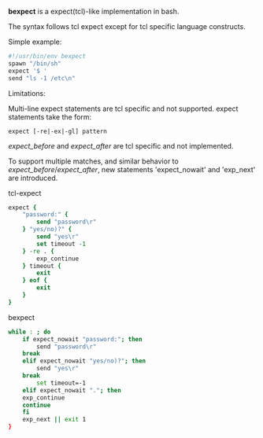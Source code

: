 **bexpect** is a expect(tcl)-like implementation in bash.

The syntax follows tcl expect except for tcl specific language constructs.

Simple example:

```bash
#!/usr/bin/env bexpect
spawn "/bin/sh"
expect '$ '
send "ls -1 /etc\n"
```

Limitations:

Multi-line expect statements are tcl specific and not supported. expect statements take the form:
```
expect [-re|-ex|-gl] pattern
```

*expect_before* and *expect_after* are tcl specific and not implemented.

To support multiple matches, and similar behavior to *expect_before*/*expect_after*, new statements 'expect_nowait' and 'exp_next' are introduced.

tcl-expect

```tcl
expect {
    "password:" {
        send "password\r"
    } "yes/no)?" {
        send "yes\r"
        set timeout -1
    } -re . {
        exp_continue
    } timeout {
        exit
    } eof {
        exit
    }
}
```

bexpect

```bash
while : ; do
    if expect_nowait "password:"; then
        send "password\r"
	break
    elif expect_nowait "yes/no)?"; then
        send "yes\r"
	break
        set timeout=-1
    elif expect_nowait "."; then
	exp_continue
	continue
    fi
    exp_next || exit 1
}
```
